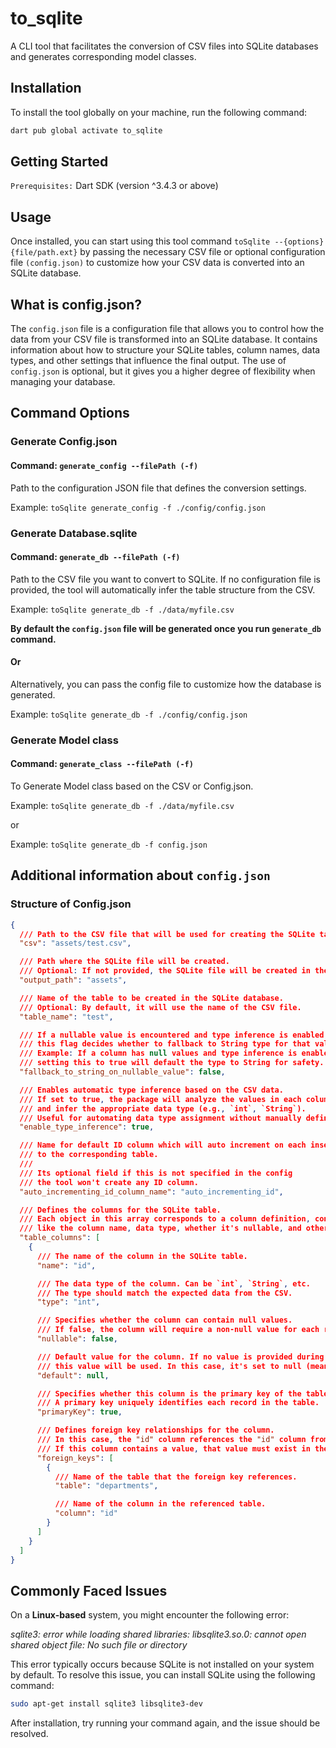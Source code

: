 # to_sqlite

A CLI tool that facilitates the conversion of CSV files into SQLite databases and generates corresponding model classes.

## Installation

To install the tool globally on your machine, run the following command:

```bash
dart pub global activate to_sqlite
```

## Getting Started

`Prerequisites:` Dart SDK (version ^3.4.3 or above)

## Usage

Once installed, you can start using this tool command `toSqlite --{options} {file/path.ext}` by passing the necessary CSV file or optional configuration file `(config.json)` to customize how your CSV data is converted into an SQLite database.

## What is config.json?

The `config.json` file is a configuration file that allows you to control how the data from your CSV file is transformed into an SQLite database. It contains information about how to structure your SQLite tables, column names, data types, and other settings that influence the final output. The use of `config.json` is optional, but it gives you a higher degree of flexibility when managing your database.

## Command Options

### Generate Config.json

#### Command: `generate_config --filePath (-f)`

Path to the configuration JSON file that defines the conversion settings.

Example: `toSqlite generate_config -f ./config/config.json`

### Generate Database.sqlite

#### Command: `generate_db --filePath (-f)`

Path to the CSV file you want to convert to SQLite. If no configuration file is provided, the tool will automatically infer the table structure from the CSV.

Example: `toSqlite generate_db -f ./data/myfile.csv`

**By default the `config.json` file will be generated once you run `generate_db` command.**

#### Or

Alternatively, you can pass the config file to customize how the database is generated.

Example: `toSqlite generate_db -f ./config/config.json`

### Generate Model class

#### Command: `generate_class --filePath (-f)`

To Generate Model class based on the CSV or Config.json.

Example: `toSqlite generate_db -f ./data/myfile.csv`

or

Example: `toSqlite generate_db -f config.json`

## Additional information about `config.json`

### Structure of Config.json

```json
{
  /// Path to the CSV file that will be used for creating the SQLite table.
  "csv": "assets/test.csv",

  /// Path where the SQLite file will be created.
  /// Optional: If not provided, the SQLite file will be created in the same directory as the config or CSV file.
  "output_path": "assets",

  /// Name of the table to be created in the SQLite database.
  /// Optional: By default, it will use the name of the CSV file.
  "table_name": "test",

  /// If a nullable value is encountered and type inference is enabled,
  /// this flag decides whether to fallback to String type for that value.
  /// Example: If a column has null values and type inference is enabled,
  /// setting this to true will default the type to String for safety.
  "fallback_to_string_on_nullable_value": false,

  /// Enables automatic type inference based on the CSV data.
  /// If set to true, the package will analyze the values in each column
  /// and infer the appropriate data type (e.g., `int`, `String`).
  /// Useful for automating data type assignment without manually defining all types.
  "enable_type_inference": true,

  /// Name for default ID column which will auto increment on each insertion
  /// to the corresponding table.
  ///
  /// Its optional field if this is not specified in the config
  /// the tool won't create any ID column.
  "auto_incrementing_id_column_name": "auto_incrementing_id",

  /// Defines the columns for the SQLite table.
  /// Each object in this array corresponds to a column definition, containing attributes
  /// like the column name, data type, whether it's nullable, and other properties.
  "table_columns": [
    {
      /// The name of the column in the SQLite table.
      "name": "id",

      /// The data type of the column. Can be `int`, `String`, etc.
      /// The type should match the expected data from the CSV.
      "type": "int",

      /// Specifies whether the column can contain null values.
      /// If false, the column will require a non-null value for each row.
      "nullable": false,

      /// Default value for the column. If no value is provided during insertion,
      /// this value will be used. In this case, it's set to null (meaning no default).
      "default": null,

      /// Specifies whether this column is the primary key of the table.
      /// A primary key uniquely identifies each record in the table.
      "primaryKey": true,

      /// Defines foreign key relationships for the column.
      /// In this case, the "id" column references the "id" column from the "departments" table.
      /// If this column contains a value, that value must exist in the referenced column of the referenced table, ensuring referential integrity.
      "foreign_keys": [
        {
          /// Name of the table that the foreign key references.
          "table": "departments",

          /// Name of the column in the referenced table.
          "column": "id"
        }
      ]
    }
  ]
}
```

## Commonly Faced Issues

On a **Linux-based** system, you might encounter the following error:

_sqlite3: error while loading shared libraries: libsqlite3.so.0: cannot open shared object file: No such file or directory_

This error typically occurs because SQLite is not installed on your system by default. To resolve this issue, you can install SQLite using the following command:

```bash
sudo apt-get install sqlite3 libsqlite3-dev
```

After installation, try running your command again, and the issue should be resolved.
